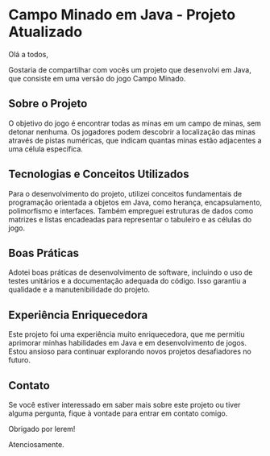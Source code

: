 # Campo Minado em Java - Projeto Atualizado

Olá a todos,

Gostaria de compartilhar com vocês um projeto que desenvolvi em Java, que consiste em uma versão do jogo Campo Minado.

## Sobre o Projeto

O objetivo do jogo é encontrar todas as minas em um campo de minas, sem detonar nenhuma. Os jogadores podem descobrir a localização das minas através de pistas numéricas, que indicam quantas minas estão adjacentes a uma célula específica.

## Tecnologias e Conceitos Utilizados

Para o desenvolvimento do projeto, utilizei conceitos fundamentais de programação orientada a objetos em Java, como herança, encapsulamento, polimorfismo e interfaces. Também empreguei estruturas de dados como matrizes e listas encadeadas para representar o tabuleiro e as células do jogo.

## Boas Práticas

Adotei boas práticas de desenvolvimento de software, incluindo o uso de testes unitários e a documentação adequada do código. Isso garantiu a qualidade e a manutenibilidade do projeto.

## Experiência Enriquecedora

Este projeto foi uma experiência muito enriquecedora, que me permitiu aprimorar minhas habilidades em Java e em desenvolvimento de jogos. Estou ansioso para continuar explorando novos projetos desafiadores no futuro.

## Contato

Se você estiver interessado em saber mais sobre este projeto ou tiver alguma pergunta, fique à vontade para entrar em contato comigo.

Obrigado por lerem!

Atenciosamente.
